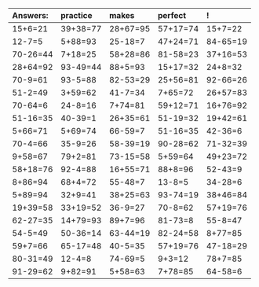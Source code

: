| Answers: | practice | makes | perfect | ! |
| :--- | :--- | :--- | :--- | :--- |
| 15+6=21 | 39+38=77 | 28+67=95 | 57+17=74 | 15+7=22 | 
| 12-7=5 | 5+88=93 | 25-18=7 | 47+24=71 | 84-65=19 | 
| 70-26=44 | 7+18=25 | 58+28=86 | 81-58=23 | 37+16=53 | 
| 28+64=92 | 93-49=44 | 88+5=93 | 15+17=32 | 24+8=32 | 
| 70-9=61 | 93-5=88 | 82-53=29 | 25+56=81 | 92-66=26 | 
| 51-2=49 | 3+59=62 | 41-7=34 | 7+65=72 | 26+57=83 | 
| 70-64=6 | 24-8=16 | 7+74=81 | 59+12=71 | 16+76=92 | 
| 51-16=35 | 40-39=1 | 26+35=61 | 51-19=32 | 19+42=61 | 
| 5+66=71 | 5+69=74 | 66-59=7 | 51-16=35 | 42-36=6 | 
| 70-4=66 | 35-9=26 | 58-39=19 | 90-28=62 | 71-32=39 | 
| 9+58=67 | 79+2=81 | 73-15=58 | 5+59=64 | 49+23=72 | 
| 58+18=76 | 92-4=88 | 16+55=71 | 88+8=96 | 52-43=9 | 
| 8+86=94 | 68+4=72 | 55-48=7 | 13-8=5 | 34-28=6 | 
| 5+89=94 | 32+9=41 | 38+25=63 | 93-74=19 | 38+46=84 | 
| 19+39=58 | 33+19=52 | 36-9=27 | 70-8=62 | 57+19=76 | 
| 62-27=35 | 14+79=93 | 89+7=96 | 81-73=8 | 55-8=47 | 
| 54-5=49 | 50-36=14 | 63-44=19 | 82-24=58 | 8+77=85 | 
| 59+7=66 | 65-17=48 | 40-5=35 | 57+19=76 | 47-18=29 | 
| 80-31=49 | 12-4=8 | 74-69=5 | 9+3=12 | 78+7=85 | 
| 91-29=62 | 9+82=91 | 5+58=63 | 7+78=85 | 64-58=6 | 
